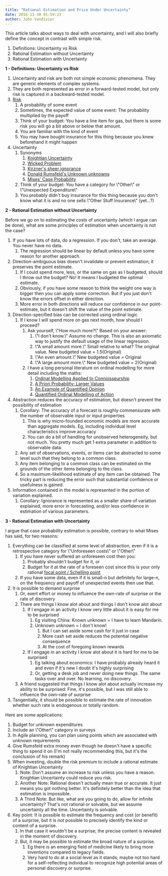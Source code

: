 ```yaml
---
title: "Rational Estimation and Price Under Uncertainty"
date: 2016-11-30 01:59:23
author: John Vandivier
---
```




This article talks about ways to deal with uncertainty, and I will also briefly define the concept in contrast with simple risk.
<ol>
 	<li>Definitions: Uncertainty vs Risk</li>
 	<li>Rational Estimation without Uncertainty</li>
 	<li>Rational Estimation with Uncertainty</li>
</ol>
<p style=\"text-align: center;\"><strong>1 - Definitions: Uncertainty vs Risk</strong></p>

<ol>
 	<li>Uncertainty and risk are both not simple economic phenomena. They are generic elements of complex systems.</li>
 	<li>They are both represented as error in a forward-tested model, but only risk is captured in a backward-tested model.</li>
 	<li><a href=\"https://en.wikipedia.org/wiki/Risk\">Risk</a>
<ol>
 	<li>A probability of some event</li>
 	<li>Sometimes, the expected value of some event: The probability multiplied by the payoff</li>
 	<li>Think of your budget: You have a line item for gas, but there is some risk you will go a bit above or below that amount.</li>
 	<li>You are familiar with the kind of event</li>
 	<li>You may have bought insurance for this thing because you knew beforehand it might happen</li>
</ol>
</li>
 	<li>Uncertainty
<ol>
 	<li>Synonyms
<ol>
 	<li><a href=\"https://en.wikipedia.org/wiki/Knightian_uncertainty\">Knightian Uncertainty</a></li>
 	<li><a href=\"https://en.wikipedia.org/wiki/Wicked_problem\">Wicked Problem</a></li>
 	<li><a href=\"http://econfaculty.gmu.edu/pboettke/summer/summer%20docs/kirzner1997.pdf\">Kirzner's sheer ignorance</a></li>
 	<li><a href=\"https://en.wikipedia.org/wiki/There_are_known_knowns\">Donald Rumsfeld's Unknown unknowns</a></li>
 	<li><a href=\"https://wiki.mises.org/wiki/Case_probability\">Mises' Case Probability</a></li>
</ol>
</li>
 	<li>Think of your budget: You have a category for \"Other\" or \"Unexpected Expenditure\"</li>
 	<li>You probably didn't buy insurance for this thing because you don't know what it is and no one sells \"Other Stuff Insurance\" (yet...?)</li>
</ol>
</li>
</ol>
<p style=\"text-align: center;\"><strong>2 - Rational Estimation without Uncertainty</strong></p>
Before we go on to estimating the costs of uncertainty (which I argue can be done), what are some principles of estimation when uncertainty is not the case?
<ol>
 	<li>If you have lots of data, do a regression. If you don't, take an average. You never have no data.
<ol>
 	<li>The regression should be linear by default unless you have some reason for another approach.</li>
</ol>
</li>
 	<li>Direction-ambiguous bias doesn't invalidate or prevent estimation; it preserves the point estimate.
<ol>
 	<li>If I could spend more, less, or the same on gas as I budgeted, should I throw out the budget? No! It means I budgeted the optimal estimate.</li>
 	<li>Obviously, if you have some reason to think the weight one way is bigger then you can apply some correction. But if you just don't know the errors offset in either direction.</li>
 	<li>More error in both directions will reduce our confidence in our point-estimate, but it doesn't shift the value of the point estimate.</li>
</ol>
</li>
 	<li>Direction-specified bias can be corrected using ordinal logic
<ol>
 	<li>If I know I will spend more on gas next month, how should I proceed?
<ol>
 	<li>Ask yourself, \"How much more?\" Based on your answer:
<ol>
 	<li>\"I don't know.\" Assume no change. This is also an axiomatic way to justify the default usage of the linear regression.</li>
 	<li>\"A small amount more.\" Small relative to what? The original value. New budgeted value = 1.5(Original)</li>
 	<li>\"An even amount.\" New budgeted value = Original</li>
 	<li>\"A large amount more.\" New budgeted value = 2(Original)</li>
</ol>
</li>
 	<li>I have a long personal literature on ordinal modelling for more detail including the maths:
<ol>
 	<li><a href=\"http://www.afterecon.com/other/ordinal-modelling-applied-to-connoisseurship/\">Ordinal Modelling Applied to Connoisseurship</a></li>
 	<li><a href=\"http://www.afterecon.com/other/priori-probability-larger-values/\">A Priori Probability: Larger Values</a></li>
 	<li><a href=\"http://www.afterecon.com/other/example-quantified-opinion/\">An Example of Quantified Opinion</a></li>
 	<li><a href=\"http://www.afterecon.com/economics-and-finance/quantified-ordinal-modelling-action/\">Quantified Ordinal Modelling of Action</a></li>
</ol>
</li>
</ol>
</li>
</ol>
</li>
 	<li>Abstraction reduces the accuracy of estimation, but doesn't prevent the possibility of estimation
<ol>
 	<li>Corollary: The accuracy of a forecast is roughly commensurate with the number of observable input or input properties
<ol>
 	<li>This is why micro-founded economic models are more accurate than aggregate models. Eg, including individual level characteristics improve accuracy</li>
 	<li>You can do a bit of handling for unobserved heterogeneity, but not much. You pretty much get 1 extra parameter in addition to observable data.</li>
</ol>
</li>
 	<li>Any set of observations, events, or items can be abstracted to some level such that they belong to a common class.</li>
 	<li>Any item belonging to a common class can be estimated on the grounds of the other items belonging to the class.</li>
 	<li>So a maximum-likelihood estimate of any item can be obtained. The tricky part is reducing the error such that substantial confidence or usefulness is gained.</li>
</ol>
</li>
 	<li>Information contained in the model is represented in the portion of variation explained.
<ol>
 	<li>Corollary: Ignorance is represented as a smaller share of variation explained, more error in forecasting, and/or less confidence in estimation of various parameters.</li>
</ol>
</li>
</ol>
<p style=\"text-align: center;\"><strong>3 - Rational Estimation with Uncertainty</strong></p>
I argue that case probability estimation is possible, contrary to what Mises has said, for two reasons:
<ol>
 	<li>Everything can be classified at some level of abstraction, even if it is a retrospective category for \"Unforeseen costs\" or \"Other\"
<ol>
 	<li>If you have never suffered an unforeseen cost then you:
<ol>
 	<li>Probably shouldn't budget for it, or</li>
 	<li>Budget for it at the rate of a foreseen cost since this is your only rational <a href=\"https://en.wikipedia.org/wiki/Focal_point_(game_theory)\">focal point / Schelling point</a></li>
</ol>
</li>
 	<li>If you have some data, even if it is small-n but definitely for large-n, on the frequency and payoff of unexpected events then use that.</li>
</ol>
</li>
 	<li>It is possible to demand surprise
<ol>
 	<li>Or, exert effort or money to influence the own-rate of surprise or the rate of discovery</li>
 	<li>There are things I know alot about and things I don't know alot about
<ol>
 	<li>If I engage in an activity I know very little about it is easy for me to be surprised
<ol>
 	<li>Eg visiting China: Known unknown = I have to learn Mandarin.</li>
 	<li>Unknown unknown = I don't know!
<ol>
 	<li>But I can set aside some cash for it just in case</li>
 	<li>More cash set aside reduces the potential negative consequence</li>
 	<li>At the cost of foregoing known rewards</li>
</ol>
</li>
</ol>
</li>
 	<li>If I engage in an activity I know alot about it is hard for me to be surprised
<ol>
 	<li>Eg talking about economics: I have probably already heard it and even if it's new I doubt it's highly surprising</li>
 	<li>Or, getting a desk job and never doing new things. The same tasks over and over. No learning, no discovery.</li>
</ol>
</li>
</ol>
</li>
 	<li>A friend suggested that things I know alot about actually increase my ability to be surprised: Fine, it's possible, but I was still able to influence the own-rate of surprise</li>
</ol>
</li>
 	<li>Tangentially, it should be possible to estimate the rate of innovation whether such rate is endogenous or totally random.</li>
</ol>
Here are some applications:
<ol>
 	<li>Budget for unknown expenditures</li>
 	<li>Include an \"Other\" category in surveys</li>
 	<li>In Agile planning, you can plan using points which are associated with unknown requirements</li>
 	<li>Give Rumsfeld extra money even though he doesn't have a specific thing to spend it on (I'm not really recommending this, but it's the conclusion of his remark)</li>
 	<li>When investing, double the risk premium to include a rational estimate of Knightian Uncertainty
<ol>
 	<li>Note: Don't assume an increase to risk unless you have a reason. Knightian Uncertainty could reduce you risk.</li>
 	<li>Another Note: Rational doesn't actually mean true or accurate. It just means you got nothing better. It's definitely better than the idea that estimation is impossible.</li>
 	<li>A Third Note: But like, what are you going to do, allow for infinite uncertainty? That's not rational or solvable, but we assume uncertainty all the time. Uncertainty is solvable.</li>
</ol>
</li>
 	<li>Key point: It is possible to estimate the frequency and cost (or benefit) of a surprise, but it is not possible to precisely identify the kind or content of a surprise.
<ol>
 	<li>In that case it wouldn't be a surprise; the precise content is revealed in the moment of discovery.</li>
 	<li>But, it may be possible to estimate the broad nature of a surprise.
<ol>
 	<li>Eg there is an emerging field of medicine likely to bring more inventions compared to legacy fields.</li>
 	<li>Very hard to do at a social level as it stands; maybe not too hard for a self-reflecting individual to recognize high potential areas of personal discovery or surprise.</li>
</ol>
</li>
</ol>
</li>
</ol>